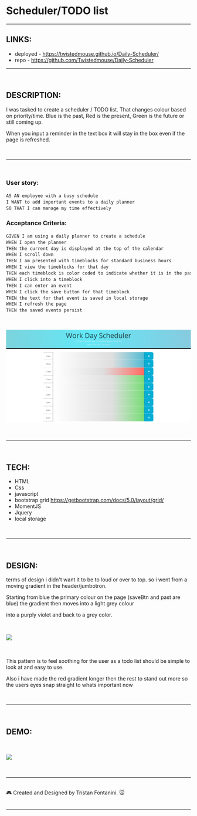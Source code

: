 # Scheduler/TODO list

---

## LINKS:
- deployed - https://twistedmouse.github.io/Daily-Scheduler/ 
- repo - https://github.com/Twistedmouse/Daily-Scheduler

---

<br>

## DESCRIPTION: 

<p>I was tasked to create a scheduler / TODO list. That changes colour based on priority/time. Blue is the past, Red is the present, 
Green is the future or still coming up.</p> 

<p>When you input a reminder in the text box it will stay in the box even if the page is refreshed. </p>

<br>

---

<br>

### User story: 

```md
AS AN employee with a busy schedule
I WANT to add important events to a daily planner
SO THAT I can manage my time effectively
```
### Acceptance Criteria:

```md
GIVEN I am using a daily planner to create a schedule
WHEN I open the planner
THEN the current day is displayed at the top of the calendar
WHEN I scroll down
THEN I am presented with timeblocks for standard business hours
WHEN I view the timeblocks for that day
THEN each timeblock is color coded to indicate whether it is in the past, present, or future
WHEN I click into a timeblock
THEN I can enter an event
WHEN I click the save button for that timeblock
THEN the text for that event is saved in local storage
WHEN I refresh the page
THEN the saved events persist
```

<br>

![](assests/imgs/staticPreveiw.png)

<br>

---

<br>

## TECH:

- HTML
- Css
- javascript
- bootstrap grid https://getbootstrap.com/docs/5.0/layout/grid/
- MomentJS
- Jquery  
- local storage 

<br>

---

<br>

## DESIGN: 
<p>terms of design i didn't want it to be to loud or over to top. so i went from a moving gradient in the header/jumbotron.</p>
<p>Starting from blue the primary colour on the page (saveBtn and past are blue) the gradient then moves into a light grey colour </p>
<p>into a purply violet and back to a grey color. </p>  

<br>

![](assests/imgs/gradientJUMBTRON.gif)

<br>

<p>This pattern is to feel soothing for the user as a todo list should be simple to 
look at and easy to use.</p>
<p>Also i have made the red gradient longer then the rest to stand out more so the users eyes snap straight to whats important now </p>

<br>

---

<br>

## DEMO:

<br>

![](assests/imgs/demo.gif)

<br>

---

<br>

<footer>🎮 Created and Designed by Tristan Fontanini. 🐭</footer>

<br>

---

